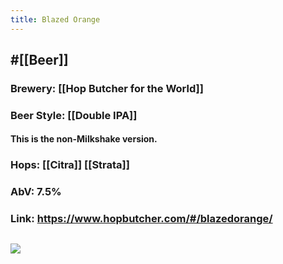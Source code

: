 ```yaml
---
title: Blazed Orange
---
```


## #[[Beer]]
### Brewery: [[Hop Butcher for the World]]

### Beer Style: [[Double IPA]]
#### This is the non-Milkshake version.

### Hops: [[Citra]] [[Strata]]

### AbV: 7.5%

### Link: https://www.hopbutcher.com/#/blazedorange/

## ![](https://images.squarespace-cdn.com/content/v1/56898fcb05f8e23aa28e30e5/1552013583934-INH49C0VQMSFA3U6A3VZ/ke17ZwdGBToddI8pDm48kM6ExnE8JxJ0MMXwc_HGBNNZw-zPPgdn4jUwVcJE1ZvWQUxwkmyExglNqGp0IvTJZamWLI2zvYWH8K3-s_4yszcp2ryTI0HqTOaaUohrI8PIhS23_HU5IP3A0tITkkZoMH5QM01GXkKbjCwwDVKPTEYKMshLAGzx4R3EDFOm1kBS/Blazed-Orange-OG.jpg?format=1500w)
